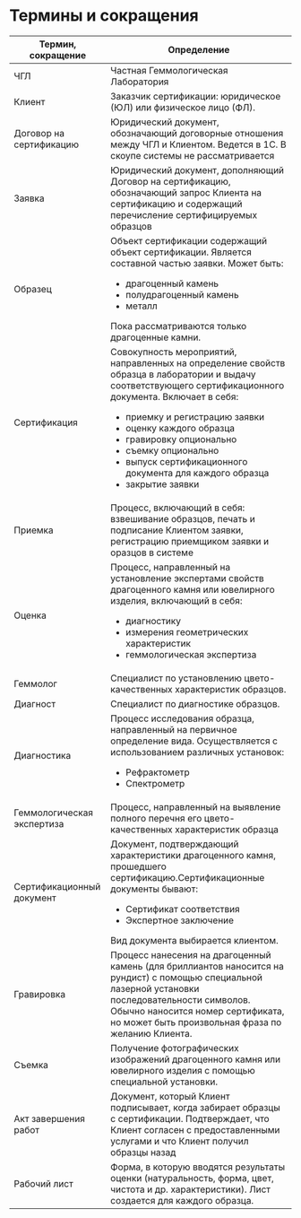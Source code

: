 # Термины и сокращения

|Термин, сокращение|Определение|
|------|------------|
|ЧГЛ|	Частная Геммологическая Лаборатория|
|Клиент|	Заказчик сертификации: юридическое (ЮЛ) или физическое лицо (ФЛ).|
|Договор на сертификацию|	Юридический документ, обозначающий договорные отношения между ЧГЛ и Клиентом. Ведется в 1С. В скоупе системы не рассматривается|
|Заявка| Юридический документ, дополняющий Договор на сертификацию, обозначающий запрос Клиента на сертификацию и содержащий перечисление сертифицируемых образцов|
|Образец|	Объект сертификации содержащий объект сертификации. Является составной частью заявки. Может быть: <ul><li>	драгоценный камень </li> <li> полудрагоценный камень </li><li> металл </li></ul> Пока рассматриваются только драгоценные камни.|
|Сертификация|	Совокупность мероприятий, направленных на определение свойств образца в лаборатории и выдачу соответствующего сертификационного документа. Включает в себя: <ul><li>приемку и регистрацию заявки </li><li>	оценку каждого образца </li><li>	гравировку опционально </li><li>	съемку опционально </li><li>	выпуск  сертификационного документа для каждого образца </li><li>	закрытие заявки</li></ul>|
|Приемка|	Процесс, включающий в себя: взвешивание образцов, печать и подписание Клиентом заявки, регистрацию приемщиком заявки и оразцов в системе|
|Оценка|	Процесс, направленный на установление экспертами свойств драгоценного камня или ювелирного изделия, включающий в себя: <ul><li>	диагностику </li><li>	измерения геометрических характеристик </li><li> геммологическая экспертиза </ul>|
|Геммолог|	Специалист по установлению цвето-качественных характеристик образцов.|
|Диагност|	Специалист по диагностике образцов.|
|Диагностика|	Процесс исследования образца, направленный на первичное определение вида. Осуществляется с использованием различных установок: <ul><li>	Рефрактометр </li><li>	Спектрометр </li></ul>|
|Геммологическая экспертиза|	Процесс, направленный на выявление полного перечня его цвето-качественных характеристик образца|
|Сертификационный документ|	Документ, подтверждающий характеристики драгоценного камня, прошедшего сертификацию.Сертификационные документы бывают: <ul><li>	Сертификат соответствия </li><li>Экспертное заключение</li></ul> Вид документа выбирается клиентом.|
|Гравировка|	Процесс нанесения на драгоценный камень (для бриллиантов наносится на рундист) с помощью специальной лазерной установки последовательности символов. Обычно наносится номер сертификата, но может быть произвольная фраза по желанию Клиента.|
|Съемка|	Получение фотографических изображений драгоценного камня или ювелирного изделия с помощью специальной установки.|
|Акт завершения работ	|Документ, который Клиент подписывает, когда забирает образцы с сертификации. Подтверждает, что Клиент согласен с предоставленными услугами и что Клиент получил образцы назад|
|Рабочий лист|	Форма, в которую вводятся результаты оценки (натуральность, форма, цвет, чистота и др. характеристики). Лист создается для каждого образца.|
